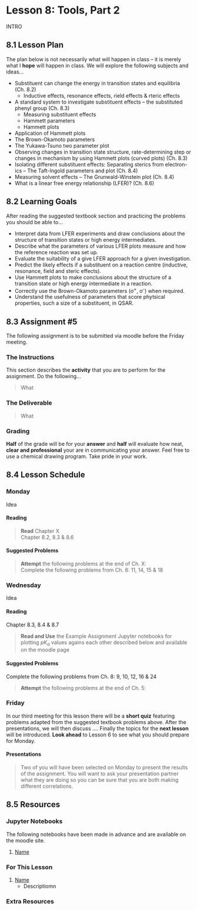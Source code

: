 # Lesson 8: Tools, Part 2
INTRO

## 8.1 Lesson Plan
The plan below is not necessarily what will happen in class – it is merely what I **hope** will happen in class. We will explore the following subjects and ideas&hellip;

- Substituent can change the energy in transition states and equilibria (Ch. 8.2)
    - Inductive effects, resonance effects, rield effects & rteric effects
- A standard system to investigate substituent effects – the substituted phenyl group (Ch. 8.3)
    - Measuring substituent effects
    - Hammett parameters
    - Hammett plots
- Application of Hammett plots
- The Brown-Okamoto parameters
- The Yukawa-Tsuno two parameter plot
- Observing changes in transition state structure, rate-determining step or changes in mechanism by using Hammett plots (curved plots) (Ch. 8.3)
- Isolating different substituent effects: Separating sterics from electron-
ics
    – The Taft-Ingold parameters and plot (Ch. 8.4)
- Measuring solvent effects
    – The Grunwald-Winstein plot (Ch. 8.4)
- What is a linear free energy relationship (LFER)? (Ch. 8.6)


## 8.2 Learning Goals
After reading the suggested textbook section and practicing the problems you should be able to&hellip;

- Interpret data from LFER experiments and draw conclusions about the structure of transition states or high energy intermediates.
- Describe what the parameters of various LFER plots measure and how the reference reaction was set up.
- Evaluate the suitability of a give LFER approach for a given investigation.
- Predict the likely effects if a substituent on a reaction centre (inductive, resonance, field and steric effects).
- Use Hammett plots to make conclusions about the structure of a transition state or high energy intermediate in a reaction.
- Correctly use the Brown-Okamoto parameters (&sigma;<sup>+</sup>, &sigma;<sup>-</sup>) when required.
- Understand the usefulness of parameters that score phytsical properties, such a size of a substituent, in QSAR.


## 8.3 Assignment \#5

The following assignment is to be submitted via moodle before the Friday meeting.

### The Instructions
This section describes the **activity** that you are to perform for the assignment. Do the following&hellip;

> What

### The Deliverable
> What


### Grading
**Half** of the grade will be for your **answer** and **half** will evaluate how neat, **clear and professional** your are in communicating your answer. Feel free to use a chemical drawing program. Take pride in your work.

## 8.4 Lesson Schedule

### Monday 

Idea

#### Reading

> **Read** Chapter X  <br>
Chapter 8.2, 8.3 & 8.6


#### Suggested Problems

> **Attempt** the following problems at the end of Ch. X:   <br>
Complete the following problems from Ch. 8: 11, 14, 15 & 18

### Wednesday

Idea

#### Reading
Chapter 8.3, 8.4 & 8.7

> **Read and Use** the Example Assignment Jupyter notebooks for plotting *pK<sub>a</sub>* values agains each other described below and available on the moodle page

#### Suggested Problems
Complete the following problems from Ch. 8: 9, 10, 12, 16 & 24


> **Attempt** the following problems at the end of Ch. 5:  <br>

### Friday

In our third meeting for this lesson there will be a **short quiz** featuring problems adapted from the suggested textbook problems above. After the presentations, we will then discuss .... Finally the topics for the **next lesson** will be introduced. **Look ahead** to Lesson 6 to see what you should prepare for Monday. 

#### Presentations

> Two of you will have been selected on Monday to present the results of the assignment. You will want to ask your presentation partner what they are doing so you can be sure that you are both making different correlations.


## 8.5 Resources

### Jupyter Notebooks

The following notebooks have been made in advance and are available on the moodle site.

1. [Name](Resource_Moodle_Link.md)


### For This Lesson

1. [Name](Resource_Moodle_Link.md) 
    - Descriptiomn

### Extra Resources











